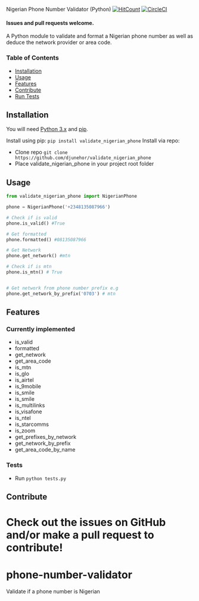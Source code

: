  Nigerian Phone Number Validator (Python)
[![HitCount](http://hits.dwyl.io/djunehor/validate_nigerian_phone.svg)](http://hits.dwyl.io/djunehor/validate_nigerian_phone) [![CircleCI](https://circleci.com/gh/djunehor/validate_nigerian_phone.svg?style=svg)](https://circleci.com/gh/djunehor/validate_nigerian_phone)

#### Issues and pull requests welcome.

A Python module to validate and format a Nigerian phone number as well as deduce the network provider or area code.

### Table of Contents
* [Installation](#installation)
* [Usage](#usage)
* [Features](#features)
* [Contribute](#contribute)
* [Run Tests](#tests)

## Installation
You will need [Python 3.x](https://www.python.org/download/) and [pip](http://pip.readthedocs.org/en/latest/installing.html).

Install using pip: `pip install validate_nigerian_phone`
Install via repo:
- Clone repo `git clone https://github.com/djunehor/validate_nigerian_phone`
- Place validate_nigerian_phone in your project root folder

## Usage

```python
from validate_nigerian_phone import NigerianPhone

phone = NigerianPhone('+2348135087966')

# Check if is valid
phone.is_valid() #True

# Get formatted
phone.formatted() #08135087966

# Get Network
phone.get_network() #mtn

# Check if is mtn
phone.is_mtn() # True


# Get network from phone number prefix e.g
phone.get_network_by_prefix('0703') # mtn

```

## Features
### Currently implemented
* is_valid
* formatted
* get_network
* get_area_code
* is_mtn
* is_glo
* is_airtel
* is_9mobile
* is_smile
* is_smile
* is_multilinks
* is_visafone
* is_ntel
* is_starcomms
* is_zoom
* get_prefixes_by_network
* get_network_by_prefix
* get_area_code_by_name

### Tests
* Run `python tests.py`

## Contribute
Check out the issues on GitHub and/or make a pull request to contribute!
=======
# phone-number-validator
Validate if a phone number is Nigerian
